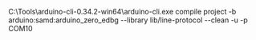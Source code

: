 C:\Tools\arduino-cli-0.34.2-win64\arduino-cli.exe compile project -b arduino:samd:arduino_zero_edbg --library lib/line-protocol --clean -u -p COM10